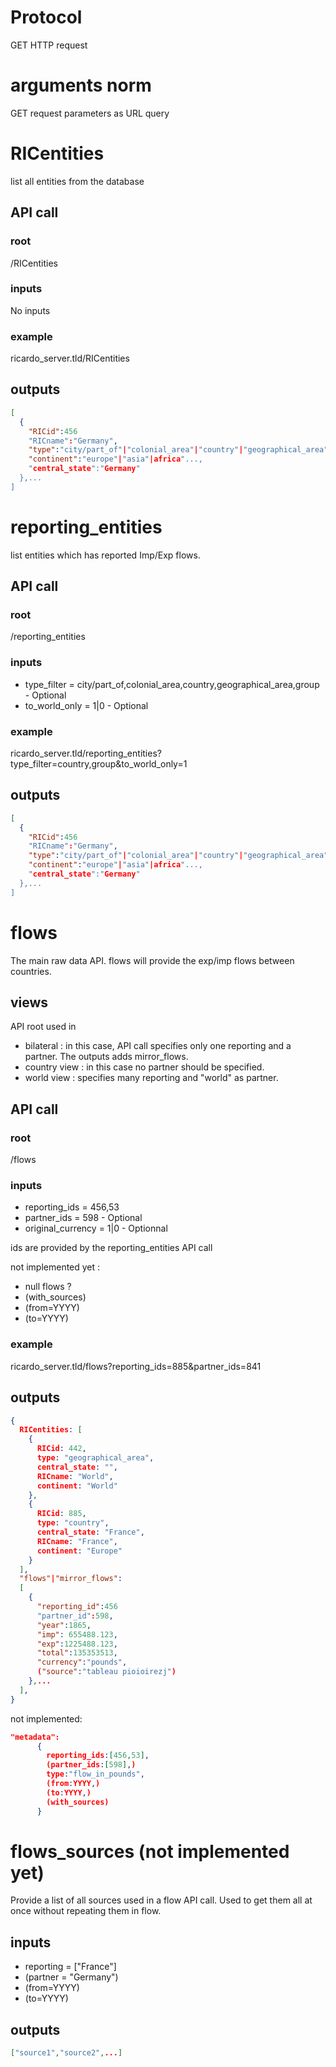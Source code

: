 
# Protocol
GET HTTP request

# arguments norm
GET request parameters as URL query


# RICentities

list all entities from the database

## API call
### root

  /RICentities

### inputs

No inputs

### example

  ricardo_server.tld/RICentities

## outputs

```json
[
  {
    "RICid":456
    "RICname":"Germany",
    "type":"city/part_of"|"colonial_area"|"country"|"geographical_area"|"group",
    "continent":"europe"|"asia"|africa"...,
    "central_state":"Germany"
  },...
]
```



# reporting_entities

list entities which has reported Imp/Exp flows.

## API call
### root

  /reporting_entities

### inputs

- type_filter = city/part_of,colonial_area,country,geographical_area,group - Optional
- to_world_only = 1|0 - Optional

### example

  ricardo_server.tld/reporting_entities?type_filter=country,group&to_world_only=1

## outputs

```json
[
  {
    "RICid":456
    "RICname":"Germany",
    "type":"city/part_of"|"colonial_area"|"country"|"geographical_area"|"group",
    "continent":"europe"|"asia"|africa"...,
    "central_state":"Germany"
  },...
]
```

# flows

The main raw data API. flows will provide the exp/imp flows between countries.

## views
API root used in 
- bilateral : in this case, API call specifies only one reporting and a partner. The outputs adds mirror_flows.
- country view : in this case no partner should be specified.
- world view : specifies many reporting and "world" as partner.

## API call
### root 

  /flows

### inputs

- reporting_ids = 456,53
- partner_ids = 598 - Optional
- original_currency = 1|0 - Optionnal

ids are provided by the reporting_entities API call

not implemented yet :
- null flows ?
- (with_sources)
- (from=YYYY)
- (to=YYYY)

### example

  ricardo_server.tld/flows?reporting_ids=885&partner_ids=841



## outputs
```json
{ 
  RICentities: [
    {
      RICid: 442,
      type: "geographical_area",
      central_state: "",
      RICname: "World",
      continent: "World"
    },
    {
      RICid: 885,
      type: "country",
      central_state: "France",
      RICname: "France",
      continent: "Europe"
    }
  ],
  "flows"|"mirror_flows":
  [
    {
      "reporting_id":456
      "partner_id":598,
      "year":1865,
      "imp": 655488.123,
      "exp":1225488.123,
      "total":135353513,
      "currency":"pounds",
      ("source":"tableau pioioirezj")
    },...
  ],
}
```

not implemented:
```json
"metadata":
      {
        reporting_ids:[456,53],
        (partner_ids:[598],)
        type:"flow_in_pounds",
        (from:YYYY,)
        (to:YYYY,)
        (with_sources)
      }
```
  
# flows_sources (not implemented yet)

Provide a list of all sources used in a flow API call.
Used to get them all at once without repeating them in flow.

## inputs
- reporting = ["France"]
- (partner = "Germany")
- (from=YYYY)
- (to=YYYY)

## outputs
```json
["source1","source2",...]
```



